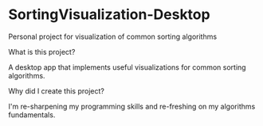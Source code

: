 # SortingVisualization-Desktop
Personal project for visualization of common sorting algorithms

What is this project?

A desktop app that implements useful visualizations for common sorting algorithms.

Why did I create this project?

I'm re-sharpening my programming skills and re-freshing on my algorithms fundamentals. 
